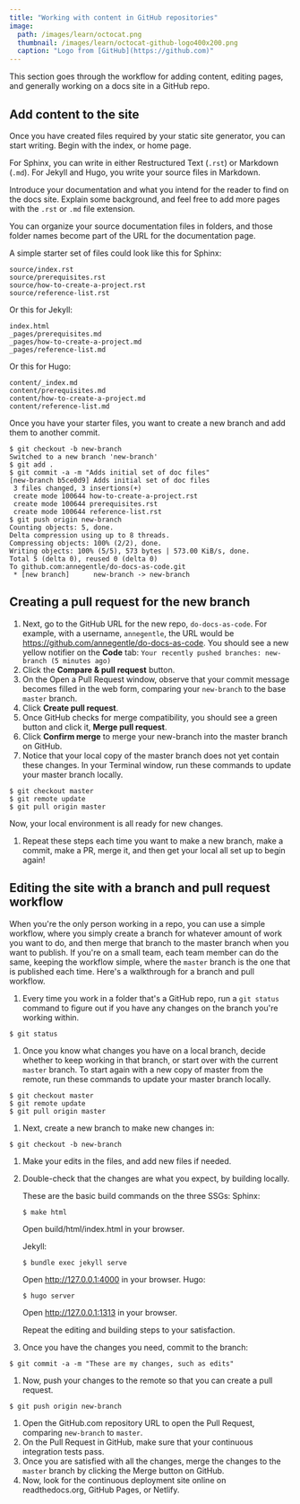 ```yaml
---
title: "Working with content in GitHub repositories"
image:
  path: /images/learn/octocat.png
  thumbnail: /images/learn/octocat-github-logo400x200.png
  caption: "Logo from [GitHub](https://github.com)"
---
```


This section goes through the workflow for adding content, editing pages, and generally working on a docs site in a GitHub repo.

## Add content to the site

Once you have created files required by your static site generator, you can start writing. Begin with the index, or home page.

For Sphinx, you can write in either Restructured Text (`.rst`) or Markdown (`.md`). For Jekyll and Hugo, you write your source files in Markdown.

Introduce your documentation and what you intend for the reader to find on the docs site. Explain some background, and feel free to add more pages with the `.rst` or `.md` file extension.

You can organize your source documentation files in folders, and those folder names become part of the URL for the documentation page.

A simple starter set of files could look like this for Sphinx:
```
source/index.rst
source/prerequisites.rst
source/how-to-create-a-project.rst
source/reference-list.rst
```

Or this for Jekyll:
```
index.html
_pages/prerequisites.md
_pages/how-to-create-a-project.md
_pages/reference-list.md
```
Or this for Hugo:
```
content/_index.md
content/prerequisites.md
content/how-to-create-a-project.md
content/reference-list.md
```

Once you have your starter files, you want to create a new branch and add them to another commit.
```
$ git checkout -b new-branch
Switched to a new branch 'new-branch'
$ git add .
$ git commit -a -m "Adds initial set of doc files"
[new-branch b5ce0d9] Adds initial set of doc files
 3 files changed, 3 insertions(+)
 create mode 100644 how-to-create-a-project.rst
 create mode 100644 prerequisites.rst
 create mode 100644 reference-list.rst
$ git push origin new-branch
Counting objects: 5, done.
Delta compression using up to 8 threads.
Compressing objects: 100% (2/2), done.
Writing objects: 100% (5/5), 573 bytes | 573.00 KiB/s, done.
Total 5 (delta 0), reused 0 (delta 0)
To github.com:annegentle/do-docs-as-code.git
 * [new branch]      new-branch -> new-branch
```

## Creating a pull request for the new branch

1. Next, go to the GitHub URL for the new repo, `do-docs-as-code`. For example, with a username, `annegentle`, the URL would be https://github.com/annegentle/do-docs-as-code. You should see a new yellow notifier on the **Code** tab:
`Your recently pushed branches: new-branch (5 minutes ago)`
1. Click the **Compare & pull request** button.
1. On the Open a Pull Request window, observe that your commit message becomes filled in the web form, comparing your `new-branch` to the base `master` branch.
1. Click **Create pull request**.
1. Once GitHub checks for merge compatibility, you should see a green button and click it, **Merge pull request**.
1. Click **Confirm merge** to merge your new-branch into the master branch on GitHub.
1. Notice that your local copy of the master branch does not yet contain these changes. In your Terminal window, run these commands to update your master branch locally.

```
$ git checkout master
$ git remote update
$ git pull origin master
```
Now, your local environment is all ready for new changes.
1. Repeat these steps each time you want to make a new branch, make a commit, make a PR, merge it, and then get your local all set up to begin again!

## Editing the site with a branch and pull request workflow

When you're the only person working in a repo, you can use a simple workflow, where you simply create a branch for whatever amount of work you want to do, and then merge that branch to the master branch when you want to publish. If you're on a small team, each team member can do the same, keeping the workflow simple, where the `master` branch is the one that is published each time. Here's a walkthrough for a branch and pull workflow.

1. Every time you work in a folder that's a GitHub repo, run a `git status` command to figure out if you have any changes on the branch you're working within.
```
$ git status
```
1. Once you know what changes you have on a local branch, decide whether to keep working in that branch, or start over with the current `master` branch. To start again with a new copy of master from the remote, run these commands to update your master branch locally.
```
$ git checkout master
$ git remote update
$ git pull origin master
```
1. Next, create a new branch to make new changes in:
```
$ git checkout -b new-branch
```
1. Make your edits in the files, and add new files if needed.
1. Double-check that the changes are what you expect, by building locally.

    These are the basic build commands on the three SSGs:
    Sphinx:
    ```
    $ make html
    ```
    Open build/html/index.html in your browser.

    Jekyll:
    ```
    $ bundle exec jekyll serve
    ```
    Open http://127.0.0.1:4000 in your browser.
    Hugo:
    ```
    $ hugo server
    ```
    Open http://127.0.0.1:1313 in your browser.

    Repeat the editing and building steps to your satisfaction.

1. Once you have the changes you need, commit to the branch:
```
$ git commit -a -m "These are my changes, such as edits"
```
1. Now, push your changes to the remote so that you can create a pull request.
```
$ git push origin new-branch
```
1. Open the GitHub.com repository URL to open the Pull Request, comparing `new-branch` to `master`.
1. On the Pull Request in GitHub, make sure that your continuous integration tests pass.
1. Once you are satisfied with all the changes, merge the changes to the `master` branch by clicking the Merge button on GitHub.
1. Now, look for the continuous deployment site online on readthedocs.org, GitHub Pages, or Netlify.
